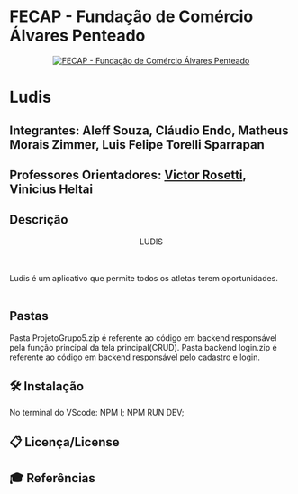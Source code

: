 # FECAP - Fundação de Comércio Álvares Penteado

<p align="center">
<a href= "https://www.fecap.br/"><img src="https://encrypted-tbn0.gstatic.com/images?q=tbn:ANd9GcRhZPrRa89Kma0ZZogxm0pi-tCn_TLKeHGVxywp-LXAFGR3B1DPouAJYHgKZGV0XTEf4AE&usqp=CAU" alt="FECAP - Fundação de Comércio Álvares Penteado" border="0"></a>
</p>

# Ludis

## Integrantes: Aleff Souza, Cláudio Endo, Matheus Morais Zimmer, Luis Felipe Torelli Sparrapan

## Professores Orientadores: <a href="https://www.linkedin.com/in/victorbarq/">Victor Rosetti</a>, Vinicius Heltai

## Descrição

<p align="center">
LUDIS
</p>


<br><br>
Ludis é um aplicativo que permite todos os atletas terem oportunidades.
<br><br>

## Pastas

Pasta ProjetoGrupo5.zip é referente ao código em backend responsável pela função principal da tela principal(CRUD).
Pasta backend login.zip é referente ao código em backend responsável pelo cadastro e login.

## 🛠 Instalação

No terminal do VScode: 
NPM I;
NPM RUN DEV;


## 📋 Licença/License



## 🎓 Referências

   
